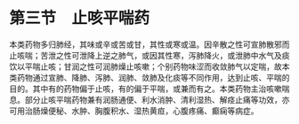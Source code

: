 # 第三节　止咳平喘药

本类药物多归肺经，其味或辛或苦或甘，其性或寒或温。因辛散之性可宣肺散邪而止咳喘；苦泄之性可泄降上逆之肺气，或因其性寒，泻肺降火，或泄肺中水气及痰饮以平喘止咳；甘润之性可润肺燥止咳嗽；个别药物味涩而收敛肺气以定喘，故本类药物通过宣肺、降肺、泻肺、润肺、敛肺及化痰等不同作用，达到止咳、平喘的目的。其中有的药物偏于止咳，有的偏于平喘，或兼而有之。本类药物主治咳嗽喘息。部分止咳平喘药物兼有润肠通便、利水消肿、清利湿热、解痉止痛等功效，亦可用治肠燥便秘、水肿、胸腹积水、湿热黄疸，心腹疼痛、癫痫等病症。